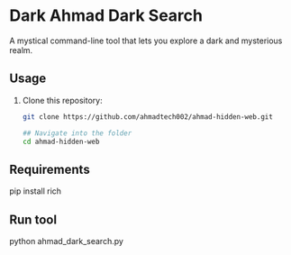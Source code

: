 # Dark Ahmad Dark Search

A mystical command-line tool that lets you explore a dark and mysterious realm.

## Usage

1. Clone this repository:
   ```bash
   git clone https://github.com/ahmadtech002/ahmad-hidden-web.git

   ## Navigate into the folder
   cd ahmad-hidden-web

## Requirements

pip install rich


## Run tool

python ahmad_dark_search.py
